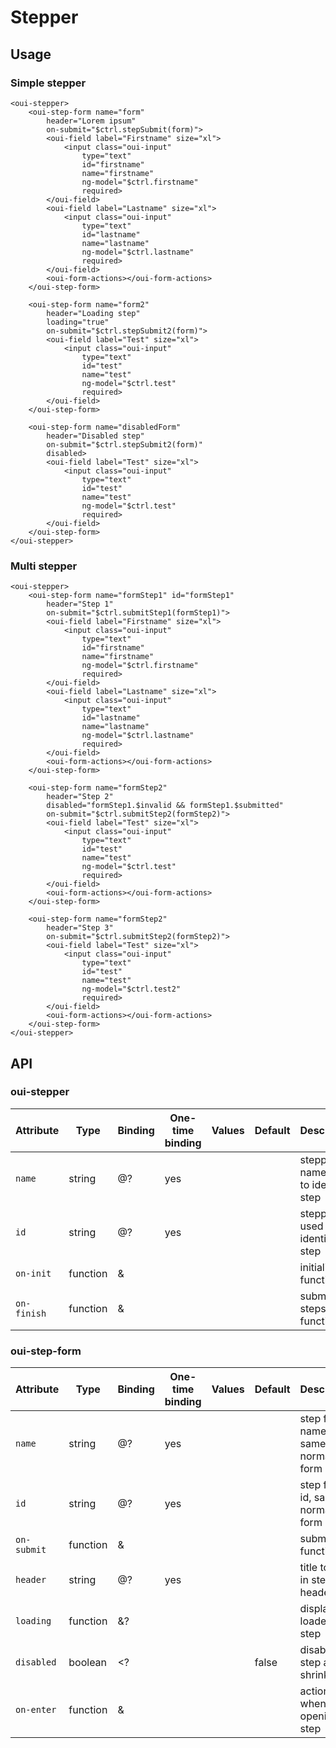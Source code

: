 # Stepper

<component-status cx-design="complete" ux="rc"></component-status>

## Usage

### Simple stepper

```html:preview
<oui-stepper>
    <oui-step-form name="form"
        header="Lorem ipsum"
        on-submit="$ctrl.stepSubmit(form)">
        <oui-field label="Firstname" size="xl">
            <input class="oui-input"
                type="text"
                id="firstname"
                name="firstname"
                ng-model="$ctrl.firstname"
                required>
        </oui-field>
        <oui-field label="Lastname" size="xl">
            <input class="oui-input"
                type="text"
                id="lastname"
                name="lastname"
                ng-model="$ctrl.lastname"
                required>
        </oui-field>
        <oui-form-actions></oui-form-actions>
    </oui-step-form>

    <oui-step-form name="form2"
        header="Loading step"
        loading="true"
        on-submit="$ctrl.stepSubmit2(form)">
        <oui-field label="Test" size="xl">
            <input class="oui-input"
                type="text"
                id="test"
                name="test"
                ng-model="$ctrl.test"
                required>
        </oui-field>
    </oui-step-form>

    <oui-step-form name="disabledForm"
        header="Disabled step"
        on-submit="$ctrl.stepSubmit2(form)"
        disabled>
        <oui-field label="Test" size="xl">
            <input class="oui-input"
                type="text"
                id="test"
                name="test"
                ng-model="$ctrl.test"
                required>
        </oui-field>
    </oui-step-form>
</oui-stepper>
```

### Multi stepper

```html:preview
<oui-stepper>
    <oui-step-form name="formStep1" id="formStep1"
        header="Step 1"
        on-submit="$ctrl.submitStep1(formStep1)">
        <oui-field label="Firstname" size="xl">
            <input class="oui-input"
                type="text"
                id="firstname"
                name="firstname"
                ng-model="$ctrl.firstname"
                required>
        </oui-field>
        <oui-field label="Lastname" size="xl">
            <input class="oui-input"
                type="text"
                id="lastname"
                name="lastname"
                ng-model="$ctrl.lastname"
                required>
        </oui-field>
        <oui-form-actions></oui-form-actions>
    </oui-step-form>

    <oui-step-form name="formStep2"
        header="Step 2"
        disabled="formStep1.$invalid && formStep1.$submitted"
        on-submit="$ctrl.submitStep2(formStep2)">
        <oui-field label="Test" size="xl">
            <input class="oui-input"
                type="text"
                id="test"
                name="test"
                ng-model="$ctrl.test"
                required>
        </oui-field>
        <oui-form-actions></oui-form-actions>
    </oui-step-form>

    <oui-step-form name="formStep2"
        header="Step 3"
        on-submit="$ctrl.submitStep2(formStep2)">
        <oui-field label="Test" size="xl">
            <input class="oui-input"
                type="text"
                id="test"
                name="test"
                ng-model="$ctrl.test2"
                required>
        </oui-field>
        <oui-form-actions></oui-form-actions>
    </oui-step-form>
</oui-stepper>
```

## API

### oui-stepper

| Attribute       | Type            | Binding | One-time binding | Values                 | Default             | Description                                   |
| ----            | ----            | ----    | ----             | ----                   | ----                | ----                                          |
| `name`          | string          | @?      | yes              |                        |                     | stepper name used to identify step            |
| `id`            | string          | @?      | yes              |                        |                     | stepper id used to identify step              |
| `on-init`       | function        | &       |                  |                        |                     | initialization function                       |
| `on-finish`     | function        | &       |                  |                        |                     | submit all steps function                     |


### oui-step-form

| Attribute         | Type            | Binding | One-time binding | Values                 | Default             | Description                                 |
| ----              | ----            | ----    | ----             | ----                   | ----                | ----                                        |
| `name`            | string          | @?      | yes              |                        |                     | step form name, same as normal form         |
| `id`              | string          | @?      | yes              |                        |                     | step form id, same as normal form           |
| `on-submit`       | function        | &       |                  |                        |                     | submit step function                        |
| `header`          | string          | @?      | yes              |                        |                     | title to put in step header                 |
| `loading`         | function        | &?      |                  |                        |                     | display loader on step                      |
| `disabled`        | boolean         | <?      |                  |                        | false               | disable the step and shrink it              |
| `on-enter`        | function        | &       |                  |                        |                     | action to do when opening step              |


